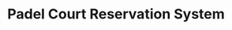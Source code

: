 ---
title: "Padel Court Reservation System"
role: "Full-Stack Developer"
problem: "The residential community where I worked relied on a paper-based booking system for padel courts, which was inefficient, error-prone, and hard to manage."
approach: "On my own initiative, I designed and built a custom mobile app to digitalize the reservation process. The system allowed staff to manage court bookings in real time with an internal dashboard, without exposing access to customers or adding payment gateways."
outcome: "Successfully transformed a manual workflow into a digital solution, eliminating booking errors and improving staff efficiency. More importantly, it demonstrated my ability to identify a real-world problem and deliver an effective technical solution proactively."
stack: ["Kotlin", "Jetpack Compose", "Android Studio", "Supabase", "JWT"]
metrics:
  - label: "Registered Players"
    value: "200+"
  - label: "Reservations Processed" 
    value: "1200+ per month"
  - label: "Manual Booking Work"
    value: "Eliminated"
  - label: "Booking Conflicts"
    value: "0"
links: []
featured: true
publishedAt: 2024-07-15
---
